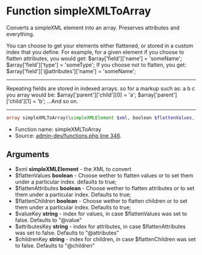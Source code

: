 Function simpleXMLToArray
===========================

Converts a simpleXML element into an array. Preserves attributes and everything.

You can choose to get your elements either flattened, or stored in a custom index that
you define.
For example, for a given element
<field name="someName" type="someType"/>
if you choose to flatten attributes, you would get:
$array['field']['name'] = 'someName';
$array['field']['type'] = 'someType';
If you choose not to flatten, you get:
$array['field']['@attributes']['name'] = 'someName';
_____________________________________
Repeating fields are stored in indexed arrays. so for a markup such as:
<parent>
<child>a</child>
<child>b</child>
<child>c</child>
</parent>
you array would be:
$array['parent']['child'][0] = 'a';
$array['parent']['child'][1] = 'b';
...And so on.
_____________________________________

```php
array simpleXMLToArray(\simpleXMLElement $xml, boolean $flattenValues, boolean $flattenAttributes, boolean $flattenChildren, string $valueKey, string $attributesKey, string $childrenKey)
```

* Function name: simpleXMLToArray
* Source: [admin-dev/functions.php line 346](https://github.com/PrestaShop/PrestaShop/blob/1.6.0.8/admin-dev/functions.php#L346).

Arguments
---------

* $xml **simpleXMLElement** - the XML to convert
* $flattenValues **boolean** - Choose wether to flatten values
                                   or to set them under a particular index.
                                   defaults to true;
* $flattenAttributes **boolean** - Choose wether to flatten attributes
                                   or to set them under a particular index.
                                   Defaults to true;
* $flattenChildren **boolean** - Choose wether to flatten children
                                   or to set them under a particular index.
                                   Defaults to true;
* $valueKey **string** - index for values, in case $flattenValues was set to
                       false. Defaults to &quot;@value&quot;
* $attributesKey **string** - index for attributes, in case $flattenAttributes was set to
                       false. Defaults to &quot;@attributes&quot;
* $childrenKey **string** - index for children, in case $flattenChildren was set to
                       false. Defaults to &quot;@children&quot;

